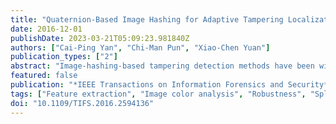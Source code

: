 ```yaml
---
title: "Quaternion-Based Image Hashing for Adaptive Tampering Localization"
date: 2016-12-01
publishDate: 2023-03-21T05:09:23.981840Z
authors: ["Cai-Ping Yan", "Chi-Man Pun", "Xiao-Chen Yuan"]
publication_types: ["2"]
abstract: "Image-hashing-based tampering detection methods have been widely studied with continuous advancements. However, most of existing models are designed for a specific tampering. In this paper, we propose a novel quaternion-based image hashing to detect almost all types of tampering, including color changing, copy move, splicing, and so on. First, the quaternion Fourier-Mellin transform is used to calculate the geometric hash to eliminate the influence of geometric distortions. Then, a new quaternion image construction method, which combines advantages of both color and structural features, is proposed to implement the quaternion Fourier transform to calculate the image feature hash to locate the tampered regions. The objective is to provide a reasonably short image hashing with good performance, i.e., being perceptually robust against various content-preserving attacks while capable of detecting and locating almost all types of tampering. Furthermore, an adaptive tampering localization algorithm is proposed based on clustering analysis to improve the detection accuracy. The experimental results show that the proposed tampering detection model outperforms the existing state-of-the-art models and is very robust against various content-preserving attacks."
featured: false
publication: "*IEEE Transactions on Information Forensics and Security*"
tags: ["Feature extraction", "Image color analysis", "Robustness", "Splicing", "Authentication", "Transforms", "Quaternions", "adaptive tampering localization", "Image hashing", "quaternion Fourier transform (QFT)", "quaternion Fourier-Mellin transform (QMMT)"]
doi: "10.1109/TIFS.2016.2594136"
---
```


